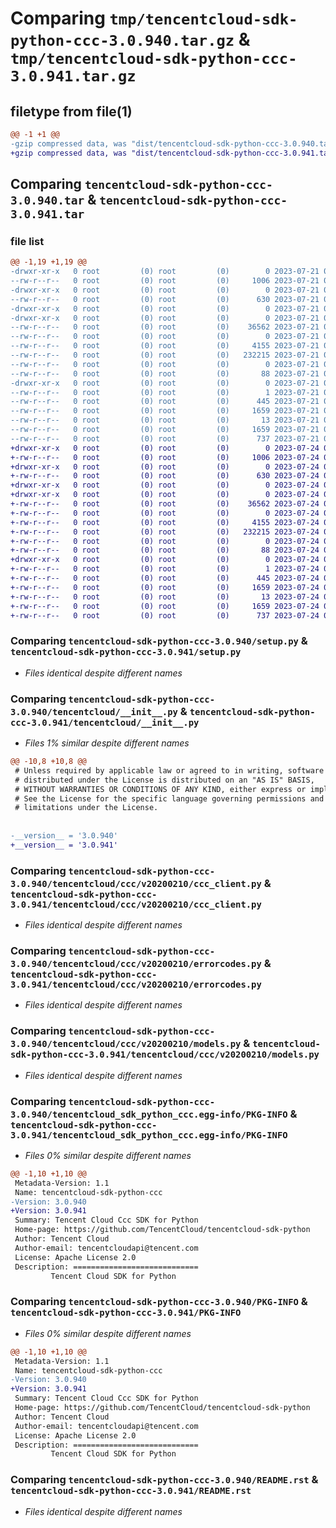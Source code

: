 # Comparing `tmp/tencentcloud-sdk-python-ccc-3.0.940.tar.gz` & `tmp/tencentcloud-sdk-python-ccc-3.0.941.tar.gz`

## filetype from file(1)

```diff
@@ -1 +1 @@
-gzip compressed data, was "dist/tencentcloud-sdk-python-ccc-3.0.940.tar", last modified: Fri Jul 21 00:24:26 2023, max compression
+gzip compressed data, was "dist/tencentcloud-sdk-python-ccc-3.0.941.tar", last modified: Mon Jul 24 00:32:26 2023, max compression
```

## Comparing `tencentcloud-sdk-python-ccc-3.0.940.tar` & `tencentcloud-sdk-python-ccc-3.0.941.tar`

### file list

```diff
@@ -1,19 +1,19 @@
-drwxr-xr-x   0 root         (0) root         (0)        0 2023-07-21 00:24:26.000000 tencentcloud-sdk-python-ccc-3.0.940/
--rw-r--r--   0 root         (0) root         (0)     1006 2023-07-21 00:24:26.000000 tencentcloud-sdk-python-ccc-3.0.940/setup.py
-drwxr-xr-x   0 root         (0) root         (0)        0 2023-07-21 00:24:26.000000 tencentcloud-sdk-python-ccc-3.0.940/tencentcloud/
--rw-r--r--   0 root         (0) root         (0)      630 2023-07-21 00:24:26.000000 tencentcloud-sdk-python-ccc-3.0.940/tencentcloud/__init__.py
-drwxr-xr-x   0 root         (0) root         (0)        0 2023-07-21 00:24:26.000000 tencentcloud-sdk-python-ccc-3.0.940/tencentcloud/ccc/
-drwxr-xr-x   0 root         (0) root         (0)        0 2023-07-21 00:24:26.000000 tencentcloud-sdk-python-ccc-3.0.940/tencentcloud/ccc/v20200210/
--rw-r--r--   0 root         (0) root         (0)    36562 2023-07-21 00:24:26.000000 tencentcloud-sdk-python-ccc-3.0.940/tencentcloud/ccc/v20200210/ccc_client.py
--rw-r--r--   0 root         (0) root         (0)        0 2023-07-21 00:24:26.000000 tencentcloud-sdk-python-ccc-3.0.940/tencentcloud/ccc/v20200210/__init__.py
--rw-r--r--   0 root         (0) root         (0)     4155 2023-07-21 00:24:26.000000 tencentcloud-sdk-python-ccc-3.0.940/tencentcloud/ccc/v20200210/errorcodes.py
--rw-r--r--   0 root         (0) root         (0)   232215 2023-07-21 00:24:26.000000 tencentcloud-sdk-python-ccc-3.0.940/tencentcloud/ccc/v20200210/models.py
--rw-r--r--   0 root         (0) root         (0)        0 2023-07-21 00:24:26.000000 tencentcloud-sdk-python-ccc-3.0.940/tencentcloud/ccc/__init__.py
--rw-r--r--   0 root         (0) root         (0)       88 2023-07-21 00:24:26.000000 tencentcloud-sdk-python-ccc-3.0.940/setup.cfg
-drwxr-xr-x   0 root         (0) root         (0)        0 2023-07-21 00:24:26.000000 tencentcloud-sdk-python-ccc-3.0.940/tencentcloud_sdk_python_ccc.egg-info/
--rw-r--r--   0 root         (0) root         (0)        1 2023-07-21 00:24:26.000000 tencentcloud-sdk-python-ccc-3.0.940/tencentcloud_sdk_python_ccc.egg-info/dependency_links.txt
--rw-r--r--   0 root         (0) root         (0)      445 2023-07-21 00:24:26.000000 tencentcloud-sdk-python-ccc-3.0.940/tencentcloud_sdk_python_ccc.egg-info/SOURCES.txt
--rw-r--r--   0 root         (0) root         (0)     1659 2023-07-21 00:24:26.000000 tencentcloud-sdk-python-ccc-3.0.940/tencentcloud_sdk_python_ccc.egg-info/PKG-INFO
--rw-r--r--   0 root         (0) root         (0)       13 2023-07-21 00:24:26.000000 tencentcloud-sdk-python-ccc-3.0.940/tencentcloud_sdk_python_ccc.egg-info/top_level.txt
--rw-r--r--   0 root         (0) root         (0)     1659 2023-07-21 00:24:26.000000 tencentcloud-sdk-python-ccc-3.0.940/PKG-INFO
--rw-r--r--   0 root         (0) root         (0)      737 2023-07-21 00:24:26.000000 tencentcloud-sdk-python-ccc-3.0.940/README.rst
+drwxr-xr-x   0 root         (0) root         (0)        0 2023-07-24 00:32:26.000000 tencentcloud-sdk-python-ccc-3.0.941/
+-rw-r--r--   0 root         (0) root         (0)     1006 2023-07-24 00:32:26.000000 tencentcloud-sdk-python-ccc-3.0.941/setup.py
+drwxr-xr-x   0 root         (0) root         (0)        0 2023-07-24 00:32:26.000000 tencentcloud-sdk-python-ccc-3.0.941/tencentcloud/
+-rw-r--r--   0 root         (0) root         (0)      630 2023-07-24 00:32:26.000000 tencentcloud-sdk-python-ccc-3.0.941/tencentcloud/__init__.py
+drwxr-xr-x   0 root         (0) root         (0)        0 2023-07-24 00:32:26.000000 tencentcloud-sdk-python-ccc-3.0.941/tencentcloud/ccc/
+drwxr-xr-x   0 root         (0) root         (0)        0 2023-07-24 00:32:26.000000 tencentcloud-sdk-python-ccc-3.0.941/tencentcloud/ccc/v20200210/
+-rw-r--r--   0 root         (0) root         (0)    36562 2023-07-24 00:32:26.000000 tencentcloud-sdk-python-ccc-3.0.941/tencentcloud/ccc/v20200210/ccc_client.py
+-rw-r--r--   0 root         (0) root         (0)        0 2023-07-24 00:32:26.000000 tencentcloud-sdk-python-ccc-3.0.941/tencentcloud/ccc/v20200210/__init__.py
+-rw-r--r--   0 root         (0) root         (0)     4155 2023-07-24 00:32:26.000000 tencentcloud-sdk-python-ccc-3.0.941/tencentcloud/ccc/v20200210/errorcodes.py
+-rw-r--r--   0 root         (0) root         (0)   232215 2023-07-24 00:32:26.000000 tencentcloud-sdk-python-ccc-3.0.941/tencentcloud/ccc/v20200210/models.py
+-rw-r--r--   0 root         (0) root         (0)        0 2023-07-24 00:32:26.000000 tencentcloud-sdk-python-ccc-3.0.941/tencentcloud/ccc/__init__.py
+-rw-r--r--   0 root         (0) root         (0)       88 2023-07-24 00:32:26.000000 tencentcloud-sdk-python-ccc-3.0.941/setup.cfg
+drwxr-xr-x   0 root         (0) root         (0)        0 2023-07-24 00:32:26.000000 tencentcloud-sdk-python-ccc-3.0.941/tencentcloud_sdk_python_ccc.egg-info/
+-rw-r--r--   0 root         (0) root         (0)        1 2023-07-24 00:32:26.000000 tencentcloud-sdk-python-ccc-3.0.941/tencentcloud_sdk_python_ccc.egg-info/dependency_links.txt
+-rw-r--r--   0 root         (0) root         (0)      445 2023-07-24 00:32:26.000000 tencentcloud-sdk-python-ccc-3.0.941/tencentcloud_sdk_python_ccc.egg-info/SOURCES.txt
+-rw-r--r--   0 root         (0) root         (0)     1659 2023-07-24 00:32:26.000000 tencentcloud-sdk-python-ccc-3.0.941/tencentcloud_sdk_python_ccc.egg-info/PKG-INFO
+-rw-r--r--   0 root         (0) root         (0)       13 2023-07-24 00:32:26.000000 tencentcloud-sdk-python-ccc-3.0.941/tencentcloud_sdk_python_ccc.egg-info/top_level.txt
+-rw-r--r--   0 root         (0) root         (0)     1659 2023-07-24 00:32:26.000000 tencentcloud-sdk-python-ccc-3.0.941/PKG-INFO
+-rw-r--r--   0 root         (0) root         (0)      737 2023-07-24 00:32:26.000000 tencentcloud-sdk-python-ccc-3.0.941/README.rst
```

### Comparing `tencentcloud-sdk-python-ccc-3.0.940/setup.py` & `tencentcloud-sdk-python-ccc-3.0.941/setup.py`

 * *Files identical despite different names*

### Comparing `tencentcloud-sdk-python-ccc-3.0.940/tencentcloud/__init__.py` & `tencentcloud-sdk-python-ccc-3.0.941/tencentcloud/__init__.py`

 * *Files 1% similar despite different names*

```diff
@@ -10,8 +10,8 @@
 # Unless required by applicable law or agreed to in writing, software
 # distributed under the License is distributed on an "AS IS" BASIS,
 # WITHOUT WARRANTIES OR CONDITIONS OF ANY KIND, either express or implied.
 # See the License for the specific language governing permissions and
 # limitations under the License.
 
 
-__version__ = '3.0.940'
+__version__ = '3.0.941'
```

### Comparing `tencentcloud-sdk-python-ccc-3.0.940/tencentcloud/ccc/v20200210/ccc_client.py` & `tencentcloud-sdk-python-ccc-3.0.941/tencentcloud/ccc/v20200210/ccc_client.py`

 * *Files identical despite different names*

### Comparing `tencentcloud-sdk-python-ccc-3.0.940/tencentcloud/ccc/v20200210/errorcodes.py` & `tencentcloud-sdk-python-ccc-3.0.941/tencentcloud/ccc/v20200210/errorcodes.py`

 * *Files identical despite different names*

### Comparing `tencentcloud-sdk-python-ccc-3.0.940/tencentcloud/ccc/v20200210/models.py` & `tencentcloud-sdk-python-ccc-3.0.941/tencentcloud/ccc/v20200210/models.py`

 * *Files identical despite different names*

### Comparing `tencentcloud-sdk-python-ccc-3.0.940/tencentcloud_sdk_python_ccc.egg-info/PKG-INFO` & `tencentcloud-sdk-python-ccc-3.0.941/tencentcloud_sdk_python_ccc.egg-info/PKG-INFO`

 * *Files 0% similar despite different names*

```diff
@@ -1,10 +1,10 @@
 Metadata-Version: 1.1
 Name: tencentcloud-sdk-python-ccc
-Version: 3.0.940
+Version: 3.0.941
 Summary: Tencent Cloud Ccc SDK for Python
 Home-page: https://github.com/TencentCloud/tencentcloud-sdk-python
 Author: Tencent Cloud
 Author-email: tencentcloudapi@tencent.com
 License: Apache License 2.0
 Description: ============================
         Tencent Cloud SDK for Python
```

### Comparing `tencentcloud-sdk-python-ccc-3.0.940/PKG-INFO` & `tencentcloud-sdk-python-ccc-3.0.941/PKG-INFO`

 * *Files 0% similar despite different names*

```diff
@@ -1,10 +1,10 @@
 Metadata-Version: 1.1
 Name: tencentcloud-sdk-python-ccc
-Version: 3.0.940
+Version: 3.0.941
 Summary: Tencent Cloud Ccc SDK for Python
 Home-page: https://github.com/TencentCloud/tencentcloud-sdk-python
 Author: Tencent Cloud
 Author-email: tencentcloudapi@tencent.com
 License: Apache License 2.0
 Description: ============================
         Tencent Cloud SDK for Python
```

### Comparing `tencentcloud-sdk-python-ccc-3.0.940/README.rst` & `tencentcloud-sdk-python-ccc-3.0.941/README.rst`

 * *Files identical despite different names*

